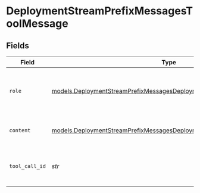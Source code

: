 # DeploymentStreamPrefixMessagesToolMessage


## Fields

| Field                                                                                                                                                    | Type                                                                                                                                                     | Required                                                                                                                                                 | Description                                                                                                                                              |
| -------------------------------------------------------------------------------------------------------------------------------------------------------- | -------------------------------------------------------------------------------------------------------------------------------------------------------- | -------------------------------------------------------------------------------------------------------------------------------------------------------- | -------------------------------------------------------------------------------------------------------------------------------------------------------- |
| `role`                                                                                                                                                   | [models.DeploymentStreamPrefixMessagesDeploymentsRequestRequestBody5Role](../models/deploymentstreamprefixmessagesdeploymentsrequestrequestbody5role.md) | :heavy_check_mark:                                                                                                                                       | The role of the messages author, in this case tool.                                                                                                      |
| `content`                                                                                                                                                | [models.DeploymentStreamPrefixMessagesDeploymentsRequestContent](../models/deploymentstreamprefixmessagesdeploymentsrequestcontent.md)                   | :heavy_check_mark:                                                                                                                                       | The contents of the tool message.                                                                                                                        |
| `tool_call_id`                                                                                                                                           | *str*                                                                                                                                                    | :heavy_check_mark:                                                                                                                                       | Tool call that this message is responding to.                                                                                                            |